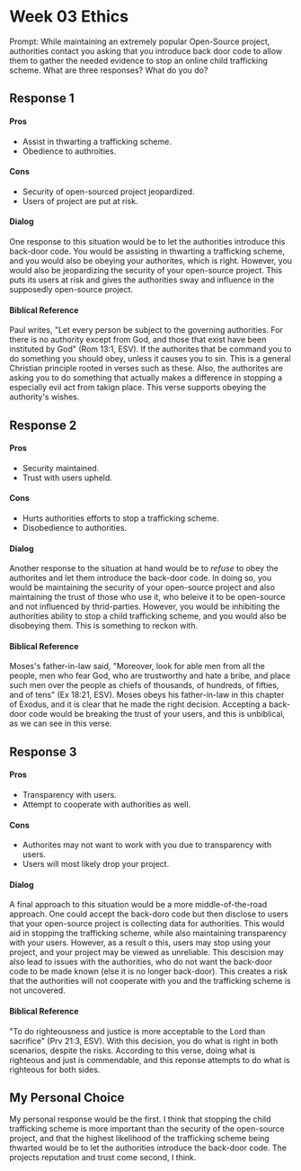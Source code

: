 # Week 03 Ethics

Prompt: While maintaining an extremely popular Open-Source project, authorities contact you asking that you introduce back door code to allow them to gather the needed evidence to stop an online child trafficking scheme. What are three responses? What do you do?

<h2>Response 1</h2>

<h4>Pros</h4>

- Assist in thwarting a trafficking scheme.
- Obedience to authroities.

<h4>Cons</h4>

- Security of open-sourced project jeopardized.
- Users of project are put at risk.


<h4>Dialog</h4>
    <p>One response to this situation would be to let the authorities introduce this back-door code. You would be assisting in thwarting a trafficking scheme, and you would also be obeying your authorites, which is right. However, you would also be jeopardizing the security of your open-source project. This puts its users at risk and gives the authorities sway and influence in the supposedly open-source project. </p>

<h4>Biblical Reference</h4>
    <p>Paul writes, "Let every person be subject to the governing authorities. For there is no authority except from God, and those that exist have been instituted by God" (Rom 13:1, ESV). If the authorites that be command you to do something you should obey, unless it causes you to sin. This is a general Christian principle rooted in verses such as these. Also, the authorites are asking you to do something that actually makes a difference in stopping a especially evil act from takign place. This verse supports obeying the authority's wishes.</p>

<h2>Response 2</h2>

<h4>Pros</h4>

- Security maintained.
- Trust with users upheld.

<h4>Cons</h4>

- Hurts authorities efforts to stop a trafficking scheme.
- Disobedience to authorities.

<h4>Dialog</h4>
    <p>Another response to the situation at hand would be to <i>refuse</i> to obey the authorites and let them introduce the back-door code. In doing so, you would be maintaining the security of your open-source project and also maintaining the trust of those who use it, who beleive it to be open-source and not influenced by thrid-parties. However, you would be inhibiting the authorities ability to stop a child trafficking scheme, and you would also be disobeying them. This is something to reckon with.</p>

<h4>Biblical Reference</h4>
    <p>Moses's father-in-law said, "Moreover, look for able men from all the people, men who fear God, who are trustworthy and hate a bribe, and place such men over the people as chiefs of thousands, of hundreds, of fifties, and of tens" (Ex 18:21, ESV). Moses obeys his father-in-law in this chapter of Exodus, and it is clear that he made the right decision. Accepting a back-door code would be breaking the trust of your users, and this is unbiblical, as we can see in this verse.</p>

<h2>Response 3</h2>

<h4>Pros</h4>

- Transparency with users.
- Attempt to cooperate with authorities as well.

<h4>Cons</h4>

- Authorites may not want to work with you due to transparency with users.
- Users will most likely drop your project.

<h4>Dialog</h4>
    <p>A final approach to this situation would be a more middle-of-the-road approach. One could accept the back-doro code but then disclose to users that your open-source project is collecting data for authorities. This would aid in stopping the trafficking scheme, while also maintaining transparency with your users. However, as a result o this, users may stop using your project, and your project may be viewed as unreliable. This descision may also lead to issues with the authorities, who do not want the back-door code to be made known (else it is no longer back-door). This creates a risk that the authorities will not cooperate with you and the trafficking scheme is not uncovered.</p>

<h4>Biblical Reference</h4>
    <p>"To do righteousness and justice is more acceptable to the Lord than sacrifice" (Prv 21:3, ESV). With this decision, you do what is right in both scenarios, despite the risks. According to this verse, doing what is righteous and just is commendable, and this reponse attempts to do what is righteous for both sides.</p>

<h2>My Personal Choice</h2>
    <p>My personal response would be the first. I think that stopping the child trafficking scheme is more important than the security of the open-source project, and that the highest likelihood of the trafficking scheme being thwarted would be to let the authorities introduce the back-door code. The projects reputation and trust  come second, I think.</p>